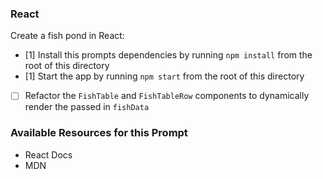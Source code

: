 ### React

Create a fish pond in React:

* [1] Install this prompts dependencies by running `npm install` from the root of this directory
* [1] Start the app by running `npm start` from the root of this directory
* [ ] Refactor the `FishTable` and `FishTableRow` components to dynamically render the passed in `fishData`

### Available Resources for this Prompt
* React Docs
* MDN